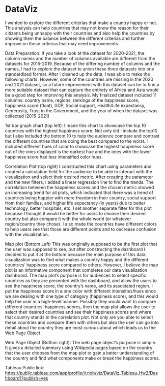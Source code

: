 # DataViz

I wanted to explore the different criterias that make a country happy or not. This analysis can help countries that may not know the reason for their citizens being unhappy with their countries and also help the countries by showing them the balance between the different criterias and further improve on those criterias that may need improvements. 

Data Preparation:
If you take a look at the dataset for 2020-2021, the column names and the number of columns available are different from the datasets for 2015-2019. Because of the differing number of columns and the names, I had to explore the dataset to union these three datasets into one standardized format. After I cleaned up the data, I was able to make the following charts. However, some of the countries are missing in the 2020 and 2021 dataset, so a future improvement with this dataset can be to find a more suitable dataset that can capture the entirety of Africa and Asia would be a good step for improving this analysis.
My finalized dataset included 11 columns: country name, regions, rankings of the happiness score, happiness score (float), GDP, Social support, Health/Life expectancy, Generosity, Trust in the Government, and the year of when the dataset was collected (2015-2021)

1st bar graph chart (top left):
I made this chart to showcase the top 10 countries with the highest happiness score. Not only did I include the top10 but I also included the bottom 10 to help the audience compare and contrast the different countries that are doing the best compared to the worst. I included different hues of color to showcase the highest happiness score out of the ones displayed is the darkest hue and the ones with the lower happiness score had less intensified color hues.

Correlation Plot (top right)
I constructed this chart using parameters and created a calculation field for the audience to be able to interact with the visualization and select their desired metric. After creating the parameter and the new filters, I added a linear regression line to find the trends. The correlation between the happiness scores and the chosen metric showed an increasing trend for all plots, which indicated that there was a trend of countries being happier with more freedom in their country, social support from their families, and higher life expectancy (in years) due to better technology, better hospitals, etc. I set another separate filter for this plot because I thought it would be better for users to choose their desired country but also compare it with the whole world (or whatever region/country they chose). I also made the countries have different colors to help users see that those are different points and to decrease confusion with the visualization.

Map plot (Bottom Left)
This was originally supposed to be the first plot that the user was supposed to see, but after constructing the dashboard I decided to put it at the bottom because the main purpose of this data visualization was to find what makes a country happy and the different countries’ happiness score compared to others. However, I believe the map plot is an informative component that completes our data visualization dashboard. The map plot’s purpose is for audiences to select specific countries as they are presented with the dashboard, and allow the users to see the happiness score, the country’s name, and its associated region. I put the happiness score in a one color with different intensities/hues since we are dealing with one type of category (happiness score), and this would help the user in a high-level manner. Possibly they would want to compare different countries’ happiness scores, then the map plot allows the user to select their desired countries and see their happiness scores and where that country stands in the correlation plot. Not only are you able to select these countries and compare them with others but also the user can go into detail about the country they are most curious about which leads us to the Web Page Object.

Web Page Object (Bottom right):
The web page object’s purpose is simple. It gives a detailed summary using Wikipedia pages based on the country that the user chooses from the map plot to gain a better understanding of the country and find what components make or break the happiness scores.


Tableau Public link: https://public.tableau.com/app/profile/jr.noh/viz/DataViz_Tableau_Hw2/Dashboard1?publish=yes 
